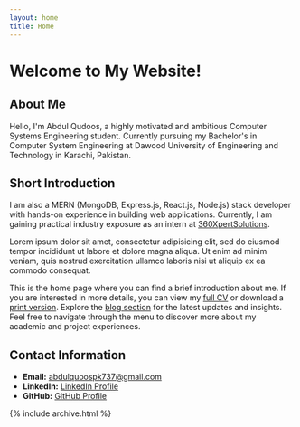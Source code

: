 ```yaml
---
layout: home
title: Home
---
```


# Welcome to My Website!

## About Me

Hello, I'm Abdul Qudoos, a highly motivated and ambitious Computer Systems Engineering student. Currently pursuing my Bachelor's in Computer System Engineering at Dawood University of Engineering and Technology in Karachi, Pakistan.

## Short Introduction

I am also a MERN (MongoDB, Express.js, React.js, Node.js) stack developer with hands-on experience in building web applications. Currently, I am gaining practical industry exposure as an intern at [360XpertSolutions](https://360xpertsolutions.com/).

Lorem ipsum dolor sit amet, consectetur adipisicing elit, sed do eiusmod tempor incididunt ut labore et dolore magna aliqua. Ut enim ad minim veniam, quis nostrud exercitation ullamco laboris nisi ut aliquip ex ea commodo consequat.

This is the home page where you can find a brief introduction about me. If you are interested in more details, you can view my [full CV](https://qudosabdu.github.io/cv.md) or download a [print version](https://qudosabdu.github.io/cv.pdf). Explore the [blog section](https://qudosabdu.github.io/posts.md) for the latest updates and insights. Feel free to navigate through the menu to discover more about my academic and project experiences.

## Contact Information

- **Email:** abdulquoospk737@gmail.com
- **LinkedIn:** [LinkedIn Profile](https://www.linkedin.com/in/abdul-qudoos-pk)
- **GitHub:** [GitHub Profile](https://github.com/qudosabdu)

{% include archive.html %}
